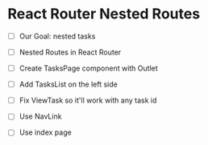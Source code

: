 # React Router Nested Routes

- [ ] Our Goal: nested tasks

- [ ] Nested Routes in React Router

- [ ] Create TasksPage component with Outlet

- [ ] Add TasksList on the left side

- [ ] Fix ViewTask so it'll work with any task id

- [ ] Use NavLink

- [ ] Use index page
